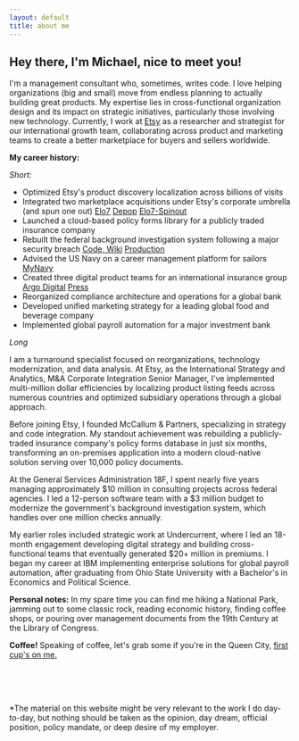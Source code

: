 ```yaml
---
layout: default
title: about me
---
```



## Hey there, I'm Michael, nice to meet you!

I'm a management consultant who, sometimes, writes code. I love helping organizations (big and small) move from endless planning to actually building great products. My expertise lies in cross-functional organization design and its impact on strategic initiatives, particularly those involving new technology. Currently, I work at [Etsy](https://etsy.com) as a researcher and strategist for our international growth team, collaborating across product and marketing teams to create a better marketplace for buyers and sellers worldwide.


**My career history:**

_Short:_

* Optimized Etsy's product discovery localization across billions of visits
* Integrated two marketplace acquisitions under Etsy's corporate umbrella (and spun one out) [Elo7](https://www.prnewswire.com/news-releases/etsy-completes-acquisition-of-elo7-brazil-based-marketplace-for-unique-handmade-items-301325747.html) [Depop](https://www.prnewswire.com/news-releases/etsy-to-acquire-global-fashion-resale-marketplace-depop-301303695.html) [Elo7-Spinout]()
* Launched a cloud-based policy forms library for a publicly traded insurance company 
* Rebuilt the federal background investigation system following a major security breach [Code, Wiki](https://github.com/18F/culper/wiki) [Production](https://www.dcsa.mil/Systems-Applications/National-Background-Investigation-Services-NBIS/) 
* Advised the US Navy on a career management platform for sailors [MyNavy](https://my.navy.mil/)
* Created three digital product teams for an international insurance group [Argo Digital](https://www.argolimited.com/reports/2019-annual-report/argo-digital/) [Press](https://www.bizjournals.com/sanantonio/news/2018/12/21/argo-group-invests-in-tech-to-push-productivity.html)
* Reorganized compliance architecture and operations for a global bank
* Developed unified marketing strategy for a leading global food and beverage company
* Implemented global payroll automation for a major investment bank


_Long_

I am a turnaround specialist focused on reorganizations, technology modernization, and data analysis. At Etsy, as the International Strategy and Analytics, M&A Corporate Integration Senior Manager, I've implemented multi-million dollar efficiencies by localizing product listing feeds across numerous countries and optimized subsidiary operations through a global approach.

Before joining Etsy, I founded McCallum & Partners, specializing in strategy and code integration. My standout achievement was rebuilding a publicly-traded insurance company's policy forms database in just six months, transforming an on-premises application into a modern cloud-native solution serving over 10,000 policy documents.

At the General Services Administration 18F, I spent nearly five years managing approximately $10 million in consulting projects across federal agencies. I led a 12-person software team with a $3 million budget to modernize the government's background investigation system, which handles over one million checks annually.

My earlier roles included strategic work at Undercurrent, where I led an 18-month engagement developing digital strategy and building cross-functional teams that eventually generated $20+ million in premiums. I began my career at IBM implementing enterprise solutions for global payroll automation, after graduating from Ohio State University with a Bachelor's in Economics and Political Science.


**Personal notes:**
In my spare time you can find me hiking a National Park, jamming out to some classic rock, reading economic history, finding coffee shops, or pouring over management documents from the 19th Century at the Library of Congress.


**Coffee!**
Speaking of coffee, let's grab some if you're in the Queen City, [first cup's on me.](/coffee)

<br>
<br>&nbsp;

\*The material on this website might be very relevant to the work I do day-to-day, but nothing should be taken as the opinion, day dream, official position, policy mandate, or deep desire of my employer.
